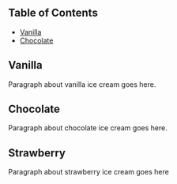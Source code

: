 ## Table of Contents

- [Vanilla](#vanilla)
- [Chocolate](#chocolate)

## Vanilla

Paragraph about vanilla ice cream goes here.

## Chocolate

Paragraph about chocolate ice cream goes here.

## Strawberry

Paragraph about strawberry ice cream goes here 